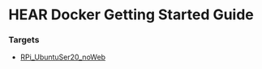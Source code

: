 # HEAR Docker Getting Started Guide


### Targets
- [RPi_UbuntuSer20_noWeb](/RPi_UbuntuSer20_noWeb/RPI_Target_installation.md)


 